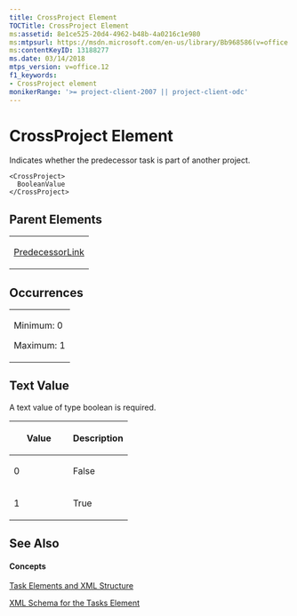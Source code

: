 ```yaml
---
title: CrossProject Element
TOCTitle: CrossProject Element
ms:assetid: 8e1ce525-20d4-4962-b48b-4a0216c1e980
ms:mtpsurl: https://msdn.microsoft.com/en-us/library/Bb968586(v=office.12)
ms:contentKeyID: 13188277
ms.date: 03/14/2018
mtps_version: v=office.12
f1_keywords:
- CrossProject element
monikerRange: '>= project-client-2007 || project-client-odc'
---
```


# CrossProject Element




Indicates whether the predecessor task is part of another project.

    <CrossProject>
      BooleanValue
    </CrossProject>

## Parent Elements

<table>
<colgroup>
<col style="width: 100%" />
</colgroup>
<tbody>
<tr class="odd">
<td><p><a href="predecessorlink-element.md">PredecessorLink</a></p></td>
</tr>
</tbody>
</table>

## Occurrences

<table>
<colgroup>
<col style="width: 100%" />
</colgroup>
<tbody>
<tr class="odd">
<td><p>Minimum: 0</p>
<p>Maximum: 1</p></td>
</tr>
</tbody>
</table>

## Text Value

A text value of type boolean is required.

<table>
<colgroup>
<col style="width: 50%" />
<col style="width: 50%" />
</colgroup>
<thead>
<tr class="header">
<th><p>Value</p></th>
<th><p>Description</p></th>
</tr>
</thead>
<tbody>
<tr class="odd">
<td><p>0</p></td>
<td><p>False</p></td>
</tr>
<tr class="even">
<td><p>1</p></td>
<td><p>True</p></td>
</tr>
</tbody>
</table>

## See Also

#### Concepts

[Task Elements and XML Structure](task-elements-and-xml-structure.md)

[XML Schema for the Tasks Element](xml-schema-for-the-tasks-element.md)

